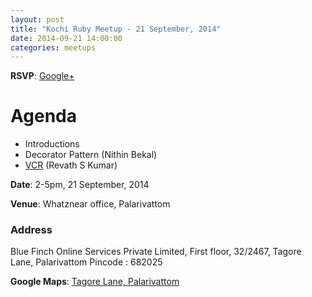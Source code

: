 ```yaml
---
layout: post
title: "Kochi Ruby Meetup - 21 September, 2014"
date: 2014-09-21 14:00:00
categories: meetups
---
```


**RSVP**: [Google+](https://plus.google.com/u/0/events/cuv7dkigurk00ikefmcpt1ml6po)

# Agenda

* Introductions
* Decorator Pattern (Nithin Bekal)
* [VCR](https://github.com/vcr/vcr) (Revath S Kumar)

**Date**: 2-5pm, 21 September, 2014

**Venue**: Whatznear office, Palarivattom

### Address

Blue Finch Online Services Private Limited,
First floor, 32/2467, 
Tagore Lane,
Palarivattom
Pincode : 682025

**Google Maps**: [Tagore Lane, Palarivattom](https://www.google.co.in/maps/place/10%C2%B000%2715.3%22N+76%C2%B018%2722.5%22E/@10.0042378,76.306246,15z/data=!4m2!3m1!1s0x0:0x0?hl=en)
